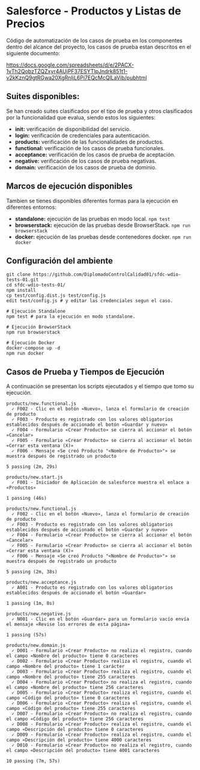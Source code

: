 # Salesforce - Productos y Listas de Precios

Código de automatización de los casos de prueba en los componentes dentro del
alcance del proyecto, los casos de prueba estan descritos en el siguiente
documento:

https://docs.google.com/spreadsheets/d/e/2PACX-1vTh2QobzTZQZxyr4AUjPF37ESYTlpJndrk851t1-v2kKznQ9gtRGwa20XgRnIjL6Pi7EQcMcQlLaVib/pubhtml

## Suites disponibles:
Se han creado suites clasificados por el tipo de prueba y otros clasificados por
la funcionalidad que evalua, siendo estos los siguientes:

- **init:** verificación de disponibilidad del servicio.
- **login:** verificación de credenciales para autenticación.
- **products:** verificación de las funcionalidades de productos.
- **functional:** verificación de los casos de prueba funcionales.
- **acceptance:** verificación de los casos de prueba de aceptación.
- **negative:** verificación de los casos de prueba negativas.
- **domain:** verificación de los casos de prueba de dominio.

## Marcos de ejecución disponibles
Tambien se tienes disponibles diferentes formas para la ejecución en diferentes
entornos:

- **standalone:** ejecución de las pruebas en modo local.
    ``` npm test ```
- **browserstack:** ejecución de las pruebas desde BrowserStack.
    ``` npm run browserstack ```
- **docker:** ejecución de las pruebas desde contenedores docker.
    ``` npm run docker ```

## Configuración del ambiente

    git clone https://github.com/DiplomadoControlCalidad01/sfdc-wdio-tests-01.git
    cd sfdc-wdio-tests-01/
    npm install
    cp test/config.dist.js test/config.js
    edit test/config.js # y editar las credenciales segun el caso.
    
    # Ejecución Standalone
    npm test # para la ejecución en modo standalone.
    
    # Ejecución BrowserStack
    npm run browserstack
    
    # Ejecución Docker
    docker-compose up -d
    npm run docker

## Casos de Prueba y Tiempos de Ejecución
A continuación se presentan los scripts ejecutados y el tiempo que tomo su
ejecución.

    products/new.functional.js
      ✓ F002 - Clic en el botón «Nuevo», lanza el formulario de creación de producto
      ✓ F003 - Producto es registrado con los valores obligatorios establecidos después de accionado el botón «Guardar y nuevo»
      ✓ F004 - Formulario «Crear Producto» se cierra al accionar el botón «Cancelar»
      ✓ F005 - Formulario «Crear Producto» se cierra al accionar el botón «Cerrar esta ventana (X)»
      ✓ F006 - Mensaje «Se creó Producto "<Nombre de Producto>"» se muestra después de registrado un producto
    
    5 passing (2m, 29s)

    products/new.start.js
      ✓ F001 - Iniciador de Aplicación de salesforce muestra el enlace a «Productos»
    
    1 passing (46s)

    products/new.functional.js
      ✓ F002 - Clic en el botón «Nuevo», lanza el formulario de creación de producto
      ✓ F003 - Producto es registrado con los valores obligatorios establecidos después de accionado el botón «Guardar y nuevo»
      ✓ F004 - Formulario «Crear Producto» se cierra al accionar el botón «Cancelar»
      ✓ F005 - Formulario «Crear Producto» se cierra al accionar el botón «Cerrar esta ventana (X)»
      ✓ F006 - Mensaje «Se creó Producto "<Nombre de Producto>"» se muestra después de registrado un producto
    
    5 passing (2m, 38s)

    products/new.acceptance.js
      ✓ A001 - Producto es registrado con los valores obligatorios establecidos después de accionado el botón «Guardar»
    
    1 passing (1m, 8s)

    products/new.negative.js
      ✓ N001 - Clic en el botón «Guardar» para un formulario vacío envía el mensaje «Revise los errores de esta página»
    
    1 passing (57s)

    products/new.domain.js
      ✓ D001 - Formulario «Crear Producto» no realiza el registro, cuando el campo «Nombre del producto» tiene 0 caracteres
      ✓ D002 - Formulario «Crear Producto» realiza el registro, cuando el campo «Nombre del producto» tiene 1 carácter
      ✓ D003 - Formulario «Crear Producto» realiza el registro, cuando el campo «Nombre del producto» tiene 255 caracteres
      ✓ D004 - Formulario «Crear Producto» no realiza el registro, cuando el campo «Nombre del producto» tiene 256 caracteres
      ✓ D005 - Formulario «Crear Producto» realiza el registro, cuando el campo «Código del producto» tiene 0 caracteres
      ✓ D006 - Formulario «Crear Producto» realiza el registro, cuando el campo «Código del producto» tiene 255 caracteres
      ✓ D007 - Formulario «Crear Producto» no realiza el registro, cuando el campo «Código del producto» tiene 256 caracteres
      ✓ D008 - Formulario «Crear Producto» realiza el registro, cuando el campo «Descripción del producto» tiene 0 caracteres
      ✓ D009 - Formulario «Crear Producto» realiza el registro, cuando el campo «Descripción del producto» tiene 4000 caracteres
      ✓ D010 - Formulario «Crear Producto» no realiza el registro, cuando el campo «Descripción del producto» tiene 4001 caracteres
    
    10 passing (7m, 57s)

